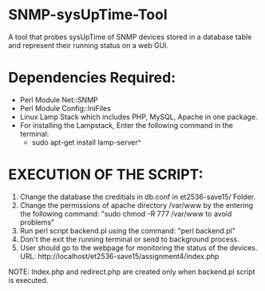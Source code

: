 # SNMP-sysUpTime-Tool
A tool that probes sysUpTime of SNMP devices stored in a database table and represent their running status on a web GUI.

# Dependencies Required: 

* Perl Module Net::SNMP
* Perl Module Config::IniFiles
* Linux Lamp Stack which includes PHP, MySQL, Apache in one package.
* For installing the Lampstack, Enter the following command in the terminal:
	* sudo apt-get install lamp-server^

# EXECUTION OF THE SCRIPT:

1. Change the database the creditials in db.conf in et2536-save15/ Folder.
2. Change the permissions of apache directory /var/www by the entering the following command:
	"sudo chmod -R 777 /var/www to avoid problems"
3. Run perl script backend.pl using the command:
	"perl backend.pl" 
4. Don't the exit the running terminal or send to background process.
5. User should go to the webpage for monitoring the status of the devices.
  	URL: http://localhost/et2536-save15/assignment4/index.php


NOTE: Index.php and redirect.php are created only when backend.pl script is executed.
